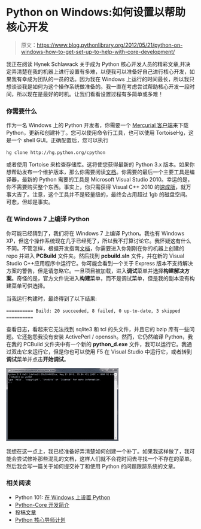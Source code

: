 # Python on Windows:如何设置以帮助核心开发

> 原文：<https://www.blog.pythonlibrary.org/2012/05/21/python-on-windows-how-to-get-set-up-to-help-with-core-development/>

我正在阅读 Hynek Schlawack 关于成为 Python 核心开发人员的精彩文章,并决定弄清楚在我的机器上进行设置有多难，以便我可以准备好自己进行核心开发，如果我有幸成为团队的一员的话。因为我在 Windows 上运行的时间最长，所以我只想谈谈我是如何为这个操作系统做准备的。我一直在考虑尝试帮助核心开发一段时间，所以现在是最好的时机。让我们看看设置过程有多简单或多难！

### 你需要什么

作为一名 Windows 上的 Python 开发者，你需要一个 [Mercurial 客户端](http://mercurial.selenic.com/downloads/)来下载 Python，更新和创建补丁。您可以使用命令行工具，也可以使用 TortoiseHg，这是一个 shell GUI。正确配置后，您可以执行

 `hg clone http://hg.python.org/cpython` 

或者使用 Tortoise 来检查存储库。这将使您获得最新的 Python 3.x 版本。如果你想帮助发布一个维护版本，那么你需要阅读[文档](http://docs.python.org/devguide/setup.html#setup)。你需要的最后一个主要工具是编译器，最新的 Python 需要的工具是 Microsoft Visual Studio 2010。幸运的是，你不需要购买整个东西。事实上，你只需获得 Visual C++ 2010 的[速成版](http://www.microsoft.com/visualstudio/en-us/products/2010-editions/visual-cpp-express)，就万事大吉了。注意，这个工具并不是轻量级的，最终会占用超过 1gb 的磁盘空间。可悲，但却是事实。

### 在 Windows 7 上编译 Python

你可能已经猜到了，我们将在 Windows 7 上编译 Python。我也有 Windows XP，但这个操作系统现在几乎已经死了，所以我不打算讨论它。我怀疑这有什么不同。不管怎样，根据开发指南[文档](http://docs.python.org/devguide/setup.html#windows)，你需要进入你刚刚在你的机器上创建的 repo 并进入 **PCBuild** 文件夹。然后找到 **pcbuild.sln** 文件，并在新的 Visual Studio C++应用程序中运行它。你可能会看到一个关于 Express 版本不支持解决方案的警告，但是请忽略它。一旦项目被加载，进入**调试**菜单并选择**构建解决方案**。奇怪的是，官方文件说进入**构建**菜单，而不是调试菜单，但是我的副本没有构建菜单可供选择。

当我运行构建时，最终得到了以下结果:

 `========== Build: 20 succeeded, 8 failed, 0 up-to-date, 3 skipped ==========` 

查看日志，看起来它无法找到 sqlite3 和 tcl 的头文件，并且它的 bzip 库有一些问题。它还抱怨我没有安装 ActivePerl / openssh。然而，它仍然编译 Python，我在我的 PCBuild 文件夹中有一个新的 **python_d.exe** 文件，我可以运行它。我通过双击它来运行它，但是你也可以使用 F5 在 Visual Studio 中运行它，或者转到**调试**菜单并点击**开始调试**。

[![](img/bf9d48c96a40c7d3ee10639f5ded4cea.png "pycore")](https://www.blog.pythonlibrary.org/wp-content/uploads/2012/05/pycore.png)

我想在这一点上，我已经准备好弄清楚如何创建一个补丁。如果我这样做了，我可能会尝试修补那些混乱的文档，这样人们就不会花时间去寻找一个不存在的菜单。然后我会写一篇关于如何提交补丁和使用 Python 的问题跟踪系统的文章。

### 相关阅读

*   Python 101: [在 Windows 上设置 Python](https://www.blog.pythonlibrary.org/2011/11/24/python-101-setting-up-python-on-windows/)
*   [Python-Core 开发简介](http://jessenoller.com/2009/02/04/a-brief-introduction-to-python-core-development-completely-different/)
*   投稿[文章](http://jessenoller.com/2011/05/05/on-contribution/)
*   [Python 核心导师计划](http://jessenoller.com/2011/04/05/python-core-mentorship-up-and-running/)